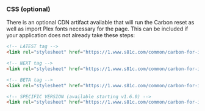 ### CSS (optional)

There is an optional CDN artifact available that will run the Carbon reset as 
well as import Plex fonts necessary for the page. This can be included if your 
application does not already take these steps:

```html
<!-- LATEST tag -->
<link rel="stylesheet" href="https://1.www.s81c.com/common/carbon-for-ibm-dotcom/latest/plex.css" />

<!-- NEXT tag -->
<link rel="stylesheet" href="https://1.www.s81c.com/common/carbon-for-ibm-dotcom/next/plex.css" />

<!-- BETA tag -->
<link rel="stylesheet" href="https://1.www.s81c.com/common/carbon-for-ibm-dotcom/beta/plex.css" />

<!-- SPECIFIC VERSION (available starting v1.6.0) -->
<link rel="stylesheet" href="https://1.www.s81c.com/common/carbon-for-ibm-dotcom/v1.6.0/plex.css" />
```
